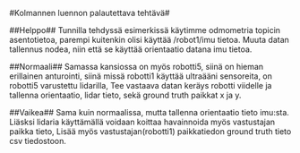 #Kolmannen luennon palautettava tehtävä#


##Helppo##
Tunnilla tehdyssä esimerkissä käytimme odmometria topicin asentotietoa, parempi kuitenkin olisi käyttää /robot1/imu tietoa.
Muuta datan tallennus nodea, niin että se käyttää orientaatio datana imu tietoa.

##Normaali##
Samassa kansiossa on myös robotti5, siinä on hieman erillainen anturointi, siinä missä robotti1 käyttää
ultraääni sensoreita, on robotti5 varustettu lidarilla, Tee vastaava datan keräys robotti viidelle ja tallenna orientaatio, lidar tieto, sekä ground truth paikkat x ja y.

##Vaikea##
Sama kuin normaalissa, mutta tallenna orientaatio tieto imu:sta. Liäsksi lidaria käyttämällä voidaan koittaa havainnoida myös vastustajan paikka tieto,
Lisää myös vastustajan(robotti1) paikkatiedon ground truth tieto csv tiedostoon.
